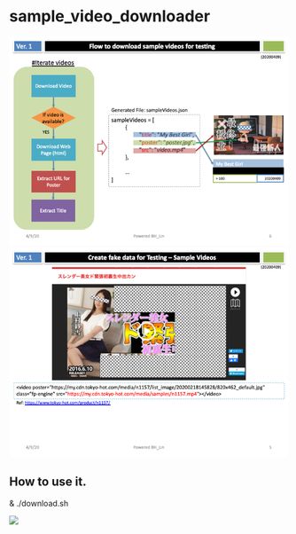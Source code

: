 # sample_video_downloader

![](./Slide6.png)
![](./Slide5.png)

## How to use it. 
& ./download.sh

![](./demo.gif)